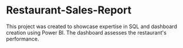 # Restaurant-Sales-Report
This project was created to showcase expertise in SQL and dashboard creation using Power BI. The dashboard assesses the restaurant's performance.
